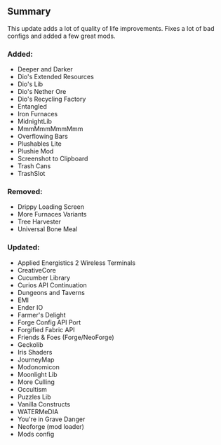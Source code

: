 ## Summary
This update adds a lot of quality of life improvements. Fixes a lot of bad configs and added a few great mods.

### Added:
- Deeper and Darker
- Dio's Extended Resources
- Dio's Lib
- Dio's Nether Ore
- Dio's Recycling Factory
- Entangled
- Iron Furnaces
- MidnightLib
- MmmMmmMmmMmm
- Overflowing Bars
- Plushables Lite
- Plushie Mod
- Screenshot to Clipboard
- Trash Cans
- TrashSlot
### Removed:
- Drippy Loading Screen
- More Furnaces Variants
- Tree Harvester
- Universal Bone Meal
### Updated:
- Applied Energistics 2 Wireless Terminals
- CreativeCore
- Cucumber Library
- Curios API Continuation
- Dungeons and Taverns
- EMI
- Ender IO
- Farmer's Delight
- Forge Config API Port
- Forgified Fabric API
- Friends & Foes (Forge/NeoForge)
- Geckolib
- Iris Shaders
- JourneyMap
- Modonomicon
- Moonlight Lib
- More Culling
- Occultism
- Puzzles Lib
- Vanilla Constructs
- WATERMeDIA
- You're in Grave Danger
- Neoforge (mod loader)
- Mods config